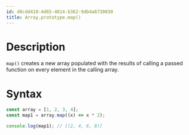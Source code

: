 ```yaml
---
id: d8cdd418-4d65-4814-b362-9db4a6730030
title: Array.prototype.map()
---
```


# Description

`map()` creates a new array populated with the results of calling a
passed function on every element in the calling array.

# Syntax

``` javascript
const array = [1, 2, 3, 4];
const map1 = array.map((x) => x * 2);

console.log(map1); // [(2, 4, 6, 8)]
```
